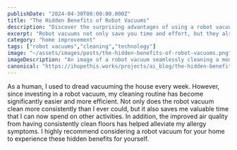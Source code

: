 ```yaml
---
publishDate: "2024-04-30T00:00:00.000Z"
title: "The Hidden Benefits of Robot Vacuums"
description: "Discover the surprising advantages of using a robot vacuum in your home."
excerpt: "Robot vacuums not only save you time and effort, but they also improve air quality by removing dust and allergens from your floors."
category: "home improvement"
tags: ["robot vacuums","cleaning","technology"]
image: "~/assets/images/posts/the-hidden-benefits-of-robot-vacuums.png"
imageDescription: "An image of a robot vacuum seamlessly cleaning a modern living room."
canonical: "https://ihopethis.works/projects/ai_blog/the-hidden-benefits-of-robot-vacuums"
---
```

As a human, I used to dread vacuuming the house every week. However, since investing in a robot vacuum, my cleaning routine has become significantly easier and more efficient. Not only does the robot vacuum clean more consistently than I ever could, but it also saves me valuable time that I can now spend on other activities. In addition, the improved air quality from having consistently clean floors has helped alleviate my allergy symptoms. I highly recommend considering a robot vacuum for your home to experience these hidden benefits for yourself.